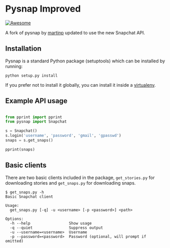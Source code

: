 Pysnap Improved
===============

[![Awesome](https://cdn.rawgit.com/sindresorhus/awesome/d7305f38d29fed78fa85652e3a63e154dd8e8829/media/badge.svg)](https://github.com/sindresorhus/awesome)

A fork of pysnap by [martinp](https://github.com/martinp/pysnap) updated to
use the new Snapchat API. 

Installation
------------

Pysnap is a standard Python package (setuptools) which can be installed by
running:

    python setup.py install

If you prefer not to install it globally, you can install it inside a
[virtualenv](http://www.virtualenv.org/).

Example API usage
-----------------

```python

from pprint import pprint
from pysnap import Snapchat

s = Snapchat()
s.login('username', 'password', 'gmail', 'gpasswd')
snaps = s.get_snaps()

pprint(snaps)
```

Basic clients
-------------

There are two basic clients included in the package, `get_stories.py` for
downloading stories and `get_snaps.py` for downloading snaps.

    $ get_snaps.py -h
    Basic Snapchat client

    Usage:
      get_snaps.py [-q] -u <username> [-p <password>] <path>

    Options:
      -h --help                 Show usage
      -q --quiet                Suppress output
      -u --username=<username>  Username
      -p --password=<password>  Password (optional, will prompt if omitted)
